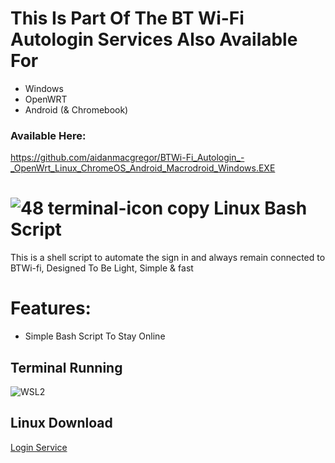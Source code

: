 # This Is Part Of The BT Wi-Fi Autologin Services Also Available For

 - Windows
 - OpenWRT 
 - Android (& Chromebook)
 
 ### Available Here:
 https://github.com/aidanmacgregor/BTWi-Fi_Autologin_-_OpenWrt_Linux_ChromeOS_Android_Macrodroid_Windows.EXE

# ![48 terminal-icon copy](https://user-images.githubusercontent.com/11254983/164985283-235c64c3-415e-4cb1-8ce9-8967c23add8e.png) Linux Bash Script
 
This is a shell script to automate the sign in and always remain connected to BTWi-fi, Designed To Be Light, Simple & fast

# Features:

 - Simple Bash Script To Stay Online
    
## Terminal Running
![WSL2](https://user-images.githubusercontent.com/11254983/173451001-cce58162-7475-4322-9744-fb842ce40209.JPG)

## Linux Download
[Login Service](https://github.com/aidanmacgregor/BTWi-Fi_Autologin_-_Linux/releases)
